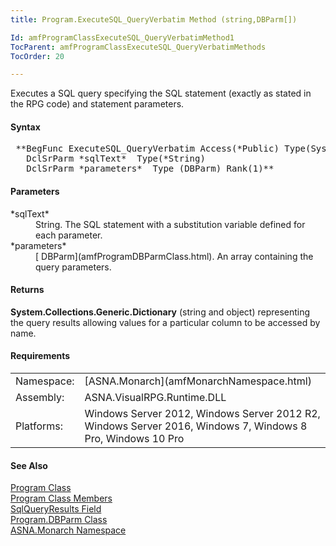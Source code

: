 ```yaml
---
title: Program.ExecuteSQL_QueryVerbatim Method (string,DBParm[])

Id: amfProgramClassExecuteSQL_QueryVerbatimMethod1
TocParent: amfProgramClassExecuteSQL_QueryVerbatimMethods
TocOrder: 20

---
```


Executes a SQL query specifying the SQL statement (exactly as stated in the RPG code) and statement parameters.
<!-- start -->

#### Syntax
<pre class="syntax"> **BegFunc ExecuteSQL_QueryVerbatim Access(*Public) Type(System.Collections.Generic.Dictionary)
   DclSrParm *sqlText*  Type(*String)
   DclSrParm *parameters*  Type (DBParm) Rank(1)**       </pre>

#### Parameters
<dl>
        <dt>
 *sqlText* 
        </dt>
        <dd>String. The SQL statement
        with a substitution variable defined for each parameter.</dd>
        <dt>
 *parameters*  </dt>
        <dd>
          [
        DBParm](amfProgramDBParmClass.html). An array containing the query parameters.</dd>
</dl>

#### Returns
**System.Collections.Generic.Dictionary** (string and object) representing the query results allowing values for a particular column to be accessed by name.
<!-- -->

 <!-- start -->

#### Requirements
<table class="dttable" cellspacing="0" cellpadding="4" width="60%">
           <colgroup>
            <col width="15%" style="font-weight:bold" />
            <col width="85%" />
          </colgroup>
          <tr>
            <td>Namespace:</td>
            <td>[ASNA.Monarch](amfMonarchNamespace.html)</td>
          </tr>
          <tr>
            <td>Assembly:</td>
            <td>ASNA.VisualRPG.Runtime.DLL</td>
          </tr>
         <tr>
            <td>Platforms:</td>
            <td> Windows Server 2012, Windows Server 2012 R2, Windows Server 2016, Windows 7, Windows 8 Pro, Windows 10 Pro</td>
         </tr>
</table>

<!-- end -->

#### See Also
[Program Class](amfProgramClass.html) <br /> [Program Class Members](amfProgramClassMembers.html) <br /> [ SqlQueryResults Field](amfProgramClassSqlQueryResultsField.html) <br /> [ Program.DBParm Class](amfProgramDBParmClass.html) <br /> [ASNA.Monarch Namespace](amfMonarchNamespace.html) 
